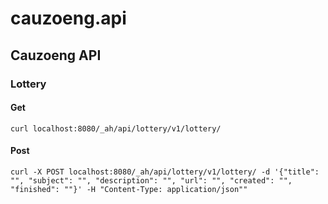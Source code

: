 cauzoeng.api
============

## Cauzoeng API

### Lottery

#### Get

```
curl localhost:8080/_ah/api/lottery/v1/lottery/
```

#### Post

```
curl -X POST localhost:8080/_ah/api/lottery/v1/lottery/ -d '{"title": "", "subject": "", "description": "", "url": "", "created": "", "finished": ""}' -H "Content-Type: application/json""
```
